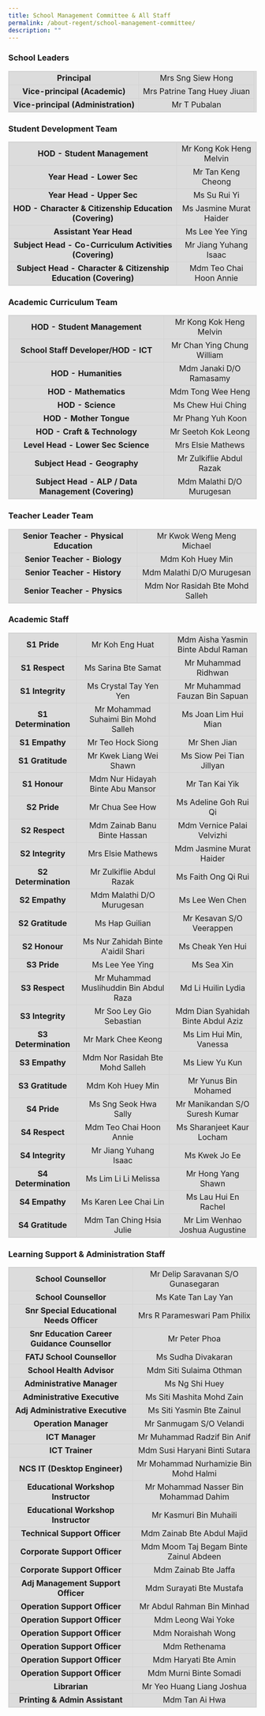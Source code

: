 ```yaml
---
title: School Management Committee & All Staff
permalink: /about-regent/school-management-committee/
description: ""
---
```

<style>
table, th, td {
  border:1px solid lightgrey;
  background-color: gainsboro;
	text-align: center;
}
</style>

### School Leaders

<table style="width:100%">
  <tbody>
		<tr>
			<td><b>Principal<b></b></b></td>
			<td>Mrs Sng Siew Hong</td>
		</tr>
		<tr>
			<td><b>Vice-principal (Academic)</b></td>
			<td>Mrs Patrine Tang Huey Jiuan</td>
		</tr>
		<tr>
			<td><b>Vice-principal (Administration)</b></td>
			<td>Mr T Pubalan</td>
		</tr>
	</tbody>
</table>

### Student Development Team

<table style="width:100%">
	<tbody>
		<tr>
			<td><b>HOD - Student Management</b></td>
			<td>Mr Kong Kok Heng Melvin</td>
		</tr>
		<tr>
			<td><b>Year Head - Lower Sec</b></td>
			<td>Mr Tan Keng Cheong</td>
		</tr>
		<tr>
			<td><b>Year Head - Upper Sec</b></td>
			<td>Ms Su Rui Yi</td>
		</tr>
		<tr>
			<td><b>HOD - Character &amp; Citizenship Education (Covering)</b></td>
			<td>Ms Jasmine Murat Haider</td>
		</tr>
		<tr>
			<td><b>Assistant Year Head</b></td>
			<td>Ms Lee Yee Ying</td>
		</tr>
		<tr>
			<td><b>Subject Head - Co-Curriculum Activities (Covering)</b></td>
			<td>Mr Jiang Yuhang Isaac</td>
		</tr>
		<tr>
			<td><b>Subject Head - Character &amp; Citizenship Education (Covering)</b></td>
			<td>Mdm Teo Chai Hoon Annie</td>
		</tr>
	</tbody>
</table>

### Academic Curriculum Team

<table style="width:100%">
	<tbody>
	<tr>
    <td><b>HOD - Student Management</b></td>
    <td>Mr Kong Kok Heng Melvin</td>
  </tr>
  <tr>
    <td><b>School Staff Developer/HOD - ICT</b></td>
    <td>Mr Chan Ying Chung William</td>
  </tr>
  <tr>
    <td><b>HOD - Humanities</b></td>
    <td>Mdm Janaki D/O Ramasamy</td>
  </tr>
		<tr>
    <td><b>HOD - Mathematics<b></b></b></td>
    <td>Mdm Tong Wee Heng</td>
  </tr>
	 <tr>
    <td><b>HOD - Science</b></td>
    <td>Ms Chew Hui Ching</td>
  </tr>
  <tr>
    <td><b>HOD - Mother Tongue</b></td>
    <td>Mr Phang Yuh Koon</td>
  </tr>
  <tr>
    <td><b>HOD - Craft &amp; Technology</b></td>
    <td>Mr Seetoh Kok Leong</td>
  </tr>
  <tr>
    <td><b>Level Head - Lower Sec Science</b></td>
    <td>Mrs Elsie Mathews</td>
  </tr>
		<tr>
    <td><b>Subject Head - Geography<b></b></b></td>
    <td>Mr Zulkiflie Abdul Razak</td>
  </tr>
  <tr>
    <td><b>Subject Head - ALP / Data Management (Covering)</b></td>
    <td>Mdm Malathi D/O Murugesan</td>
  </tr>
	</tbody>
</table>

### Teacher Leader Team

<table style="width:100%">
  <tbody>
		<tr>
			<td><b>Senior Teacher - Physical Education</b></td>
			<td>Mr Kwok Weng Meng Michael</td>
		</tr>
		<tr>
			<td><b>Senior Teacher - Biology</b></td>
			<td>Mdm Koh Huey Min</td>
		</tr>
		<tr>
			<td><b>Senior Teacher - History</b></td>
			<td>Mdm Malathi D/O Murugesan</td>
		</tr>
		<tr>
			<td><b>Senior Teacher - Physics</b></td>
			<td>Mdm Nor Rasidah Bte Mohd Salleh</td>
		</tr>
	</tbody>
</table>

### Academic Staff

<table style="width:100%">
	<tbody>
	<tr>
    <td><b>S1 Pride</b></td>
    <td>Mr Koh Eng Huat</td>
		<td>Mdm Aisha Yasmin Binte Abdul Raman</td>
  </tr>
  <tr>
    <td><b>S1 Respect</b></td>
    <td>Ms Sarina Bte Samat</td>
		<td>Mr Muhammad Ridhwan</td>
  </tr>
  <tr>
    <td><b>S1 Integrity</b></td>
    <td>Ms Crystal Tay Yen Yen</td>
		<td>Mr Muhammad Fauzan Bin Sapuan</td>
  </tr>
		<tr>
    <td><b>S1 Determination<b></b></b></td>
    <td>Mr Mohammad Suhaimi Bin Mohd Salleh</td>
		<td>Ms Joan Lim Hui Mian</td>
  </tr>
  <tr>
    <td><b>S1 Empathy</b></td>
    <td>Mr Teo Hock Siong</td>
		<td>Mr Shen Jian</td>
  </tr>
  <tr>
    <td><b>S1 Gratitude</b></td>
    <td>Mr Kwek Liang Wei Shawn</td>
		<td>Ms Siow Pei Tian Jillyan</td>
  </tr>
	 <tr>
    <td><b>S1 Honour</b></td>
    <td>Mdm Nur Hidayah Binte Abu Mansor</td>
		<td>Mr Tan Kai Yik</td>
  </tr>
  <tr>
    <td><b>S2 Pride</b></td>
    <td>Mr Chua See How</td>
		<td>Ms Adeline Goh Rui Qi</td>
  </tr>
  <tr>
    <td><b>S2 Respect</b></td>
    <td>Mdm Zainab Banu Binte Hassan</td>
		<td>Mdm Vernice Palai Velvizhi</td>
  </tr>
  <tr>
    <td><b>S2 Integrity</b></td>
    <td>Mrs Elsie Mathews</td>
		<td>Mdm Jasmine Murat Haider</td>
  </tr>
		<tr>
    <td><b>S2 Determination<b></b></b></td>
    <td>Mr Zulkiflie Abdul Razak</td>
		<td>Ms Faith Ong Qi Rui</td>
  </tr>
  <tr>
    <td><b>S2 Empathy</b></td>
    <td>Mdm Malathi D/O Murugesan</td>
		<td>Ms Lee Wen Chen</td>
  </tr>
  <tr>
    <td><b>S2 Gratitude</b></td>
    <td>Ms Hap Guilian</td>
		<td>Mr Kesavan S/O Veerappen</td>
  </tr>
	 <tr>
    <td><b>S2 Honour</b></td>
    <td>Ms Nur Zahidah Binte A'aidil Shari</td>
		<td>Ms Cheak Yen Hui</td>
  </tr>
	<tr>
    <td><b>S3 Pride</b></td>
    <td>Ms Lee Yee Ying</td>
		<td>Ms Sea Xin</td>
  </tr>
  <tr>
    <td><b>S3 Respect</b></td>
    <td>Mr Muhammad Muslihuddin Bin Abdul Raza</td>
		<td>Md Li Huilin Lydia</td>
  </tr>
  <tr>
    <td><b>S3 Integrity</b></td>
    <td>Mr Soo Ley Gio Sebastian</td>
		<td>Mdm Dian Syahidah Binte Abdul Aziz</td>
  </tr>
		<tr>
    <td><b>S3 Determination<b></b></b></td>
    <td>Mr Mark Chee Keong</td>
		<td>Ms Lim Hui Min, Vanessa</td>
  </tr>
  <tr>
    <td><b>S3 Empathy</b></td>
    <td>Mdm Nor Rasidah Bte Mohd Salleh</td>
		<td>Ms Liew Yu Kun</td>
  </tr>
  <tr>
    <td><b>S3 Gratitude</b></td>
    <td>Mdm Koh Huey Min</td>
		<td>Mr Yunus Bin Mohamed</td>
  </tr>
		<tr>
    <td><b>S4 Pride</b></td>
    <td>Ms Sng Seok Hwa Sally</td>
		<td>Mr Manikandan S/O Suresh Kumar</td>
  </tr>
  <tr>
    <td><b>S4 Respect</b></td>
    <td>Mdm Teo Chai Hoon Annie</td>
		<td>Ms Sharanjeet Kaur Locham</td>
  </tr>
  <tr>
    <td><b>S4 Integrity</b></td>
    <td>Mr Jiang Yuhang Isaac</td>
		<td>Ms Kwek Jo Ee</td>
  </tr>
		<tr>
    <td><b>S4 Determination<b></b></b></td>
    <td>Ms Lim Li Li Melissa</td>
		<td>Mr Hong Yang Shawn</td>
  </tr>
  <tr>
    <td><b>S4 Empathy</b></td>
    <td>Ms Karen Lee Chai Lin</td>
		<td>Ms Lau Hui En Rachel</td>
  </tr>
  <tr>
    <td><b>S4 Gratitude</b></td>
    <td>Mdm Tan Ching Hsia Julie</td>
		<td>Mr Lim Wenhao Joshua Augustine</td>
  </tr>
</tbody></table>

### Learning Support &amp; Administration Staff

<table style="width:100%">
  <tbody>
		<tr>
			<td><b>School Counsellor</b></td>
			<td>Mr Delip Saravanan S/O Gunasegaran</td>
		</tr>
		<tr>
			<td><b>School Counsellor</b></td>
			<td>Ms Kate Tan Lay Yan</td>
		</tr>
		<tr>
			<td><b>Snr Special Educational Needs Officer</b></td>
			<td>Mrs R Parameswari Pam Philix</td>
		</tr>
		<tr>
			<td><b>Snr Education Career Guidance Counsellor</b></td>
			<td>Mr Peter Phoa</td>
		</tr>
		<tr>
			<td><b>FATJ School Counsellor</b></td>
			<td>Ms Sudha Divakaran</td>
		</tr>
		<tr>
			<td><b>School Health Advisor</b></td>
			<td>Mdm Siti Sulaima Othman</td>
		</tr>
		<tr>
			<td><b>Administrative Manager</b></td>
			<td>Ms Ng Shi Huey</td>
		</tr>
		<tr>
			<td><b>Administrative Executive</b></td>
			<td>Ms Siti Mashita Mohd Zain</td>
		</tr>
		<tr>
			<td><b>Adj Administrative Executive</b></td>
			<td>Ms Siti Yasmin Bte Zainul</td>
		</tr>
		<tr>
			<td><b>Operation Manager</b></td>
			<td>Mr Sanmugam S/O Velandi</td>
		</tr>
		<tr>
			<td><b>ICT Manager</b></td>
			<td>Mr Muhammad Radzif Bin Anif</td>
		</tr>
		<tr>
			<td><b>ICT Trainer</b></td>
			<td>Mdm Susi Haryani Binti Sutara</td>
		</tr>
		 <tr>
			<td><b>NCS IT (Desktop Engineer)</b></td>
			<td>Mr Mohammad Nurhamizie Bin Mohd Halmi</td>
		</tr>
		<tr>
			<td><b>Educational Workshop Instructor</b></td>
			<td>Mr Mohammad Nasser Bin Mohammad Dahim</td>
		</tr>
		<tr>
			<td><b>Educational Workshop Instructor</b></td>
			<td>Mr Kasmuri Bin Muhaili</td>
		</tr>
		<tr>
			<td><b>Technical Support Officer</b></td>
			<td>Mdm Zainab Bte Abdul Majid</td>
		</tr>
		<tr>
			<td><b>Corporate Support Officer</b></td>
			<td>Mdm Moom Taj Begam Binte Zainul Abdeen</td>
		</tr>
		<tr>
			<td><b>Corporate Support Officer</b></td>
			<td>Mdm Zainab Bte Jaffa</td>
		</tr>
		<tr>
			<td><b>Adj Management Support Officer</b></td>
			<td>Mdm Surayati Bte Mustafa</td>
		</tr>
		<tr>
			<td><b>Operation Support Officer</b></td>
			<td>Mr Abdul Rahman Bin Minhad</td>
		</tr>
		<tr>
			<td><b>Operation Support Officer</b></td>
			<td>Mdm Leong Wai Yoke</td>
		</tr>
		 <tr>
			<td><b>Operation Support Officer</b></td>
			<td>Mdm Noraishah Wong</td>
		</tr>
		<tr>
			<td><b>Operation Support Officer</b></td>
			<td>Mdm Rethenama</td>
		</tr>
		<tr>
			<td><b>Operation Support Officer</b></td>
			<td>Mdm Haryati Bte Amin</td>
		</tr>
		<tr>
			<td><b>Operation Support Officer</b></td>
			<td>Mdm Murni Binte Somadi</td>
		</tr>
		<tr>
			<td><b>Librarian</b></td>
			<td>Mr Yeo Huang Liang Joshua</td>
		</tr>
		<tr>
			<td><b>Printing &amp; Admin Assistant</b></td>
			<td>Mdm Tan Ai Hwa</td>
		</tr>
	</tbody>
</table>